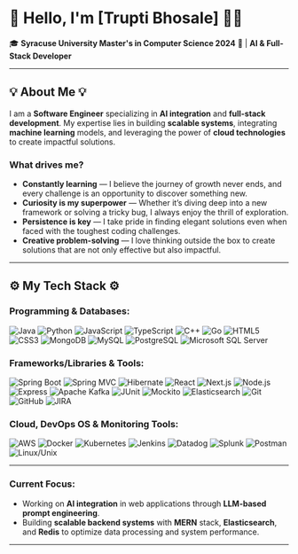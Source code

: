 # 👋 Hello, I'm [Trupti Bhosale] 👨‍💻

🎓 **Syracuse University Master's in Computer Science 2024** 🍊 | **AI & Full-Stack Developer**  

---

## 💡 About Me 💡

I am a **Software Engineer** specializing in **AI integration** and **full-stack development**. My expertise lies in building **scalable systems**, integrating **machine learning** models, and leveraging the power of **cloud technologies** to create impactful solutions.

### What drives me?
- **Constantly learning** — I believe the journey of growth never ends, and every challenge is an opportunity to discover something new.
- **Curiosity is my superpower** — Whether it’s diving deep into a new framework or solving a tricky bug, I always enjoy the thrill of exploration.
- **Persistence is key** — I take pride in finding elegant solutions even when faced with the toughest coding challenges.
- **Creative problem-solving** — I love thinking outside the box to create solutions that are not only effective but also impactful.

---

## ⚙️ My Tech Stack ⚙️

### Programming & Databases:
![Java](https://img.shields.io/badge/Java-%23F7DF1E?style=flat&logo=java&logoColor=white) ![Python](https://img.shields.io/badge/Python-%233776AB?style=flat&logo=python&logoColor=white) ![JavaScript](https://img.shields.io/badge/JavaScript-%23F7DF1E?style=flat&logo=javascript&logoColor=white) ![TypeScript](https://img.shields.io/badge/TypeScript-%232F77B6?style=flat&logo=typescript&logoColor=white) ![C++](https://img.shields.io/badge/C++-%2300599C?style=flat&logo=cplusplus&logoColor=white) ![Go](https://img.shields.io/badge/Go-%2300ADD8?style=flat&logo=go&logoColor=white) ![HTML5](https://img.shields.io/badge/HTML5-%23E44D26?style=flat&logo=html5&logoColor=white) ![CSS3](https://img.shields.io/badge/CSS3-%231572B6?style=flat&logo=css3&logoColor=white) ![MongoDB](https://img.shields.io/badge/MongoDB-%2347A248?style=flat&logo=mongodb&logoColor=white) ![MySQL](https://img.shields.io/badge/MySQL-%2300f?style=flat&logo=mysql&logoColor=white) ![PostgreSQL](https://img.shields.io/badge/PostgreSQL-%2331578D?style=flat&logo=postgresql&logoColor=white) ![Microsoft SQL Server](https://img.shields.io/badge/Microsoft%20SQL%20Server-%23cc2927?style=flat&logo=microsoftsqlserver&logoColor=white)

### Frameworks/Libraries & Tools:
![Spring Boot](https://img.shields.io/badge/Spring%20Boot-%236DB33F?style=flat&logo=springboot&logoColor=white) ![Spring MVC](https://img.shields.io/badge/Spring%20MVC-%236DB33F?style=flat&logo=spring&logoColor=white) ![Hibernate](https://img.shields.io/badge/Hibernate-%23243C5B?style=flat&logo=hibernate&logoColor=white) ![React](https://img.shields.io/badge/React-%2361DAFB?style=flat&logo=react&logoColor=black) ![Next.js](https://img.shields.io/badge/Next.js-%23000000?style=flat&logo=nextdotjs&logoColor=white) ![Node.js](https://img.shields.io/badge/Node.js-%2361DAFB?style=flat&logo=node.js&logoColor=black) ![Express](https://img.shields.io/badge/Express-%23404D59?style=flat&logo=express&logoColor=white) ![Apache Kafka](https://img.shields.io/badge/Apache%20Kafka-%23F5A623?style=flat&logo=apachekafka&logoColor=white) ![JUnit](https://img.shields.io/badge/JUnit-%23BBF64A?style=flat&logo=junit&logoColor=white) ![Mockito](https://img.shields.io/badge/Mockito-%23006492?style=flat&logo=mockito&logoColor=white) ![Elasticsearch](https://img.shields.io/badge/Elasticsearch-%23004700?style=flat&logo=elasticsearch&logoColor=white) ![Git](https://img.shields.io/badge/Git-%23F14C28?style=flat&logo=git&logoColor=white) ![GitHub](https://img.shields.io/badge/GitHub-%23121011?style=flat&logo=github&logoColor=white) ![JIRA](https://img.shields.io/badge/JIRA-%230A0A8E?style=flat&logo=jira&logoColor=white)

### Cloud, DevOps OS & Monitoring Tools:
![AWS](https://img.shields.io/badge/AWS-%23FF9900?style=flat&logo=amazonaws&logoColor=white) ![Docker](https://img.shields.io/badge/Docker-%232496ED?style=flat&logo=docker&logoColor=white) ![Kubernetes](https://img.shields.io/badge/Kubernetes-%232496ED?style=flat&logo=kubernetes&logoColor=white) ![Jenkins](https://img.shields.io/badge/Jenkins-%23F2F2F2?style=flat&logo=jenkins&logoColor=black) ![Datadog](https://img.shields.io/badge/Datadog-%23FF5C35?style=flat&logo=datadog&logoColor=white) ![Splunk](https://img.shields.io/badge/Splunk-%230E3A8E?style=flat&logo=splunk&logoColor=white) ![Postman](https://img.shields.io/badge/Postman-%23FF6C37?style=flat&logo=postman&logoColor=white) ![Linux/Unix](https://img.shields.io/badge/Linux/Unix-%23FCC624?style=flat&logo=linux&logoColor=black)

---

### Current Focus:
- Working on **AI integration** in web applications through **LLM-based prompt engineering**.
- Building **scalable backend systems** with **MERN** stack, **Elasticsearch**, and **Redis** to optimize data processing and system performance.

---


